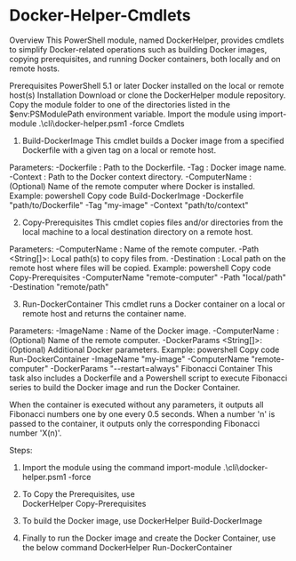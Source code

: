 # Docker-Helper-Cmdlets
Overview
This PowerShell module, named DockerHelper, provides cmdlets to simplify Docker-related operations such as building Docker images, copying prerequisites, and running Docker containers, both locally and on remote hosts.

Prerequisites
PowerShell 5.1 or later
Docker installed on the local or remote host(s)
Installation
Download or clone the DockerHelper module repository.
Copy the module folder to one of the directories listed in the $env:PSModulePath environment variable.
Import the module using import-module .\cli\docker-helper.psm1 -force
Cmdlets

1. Build-DockerImage
This cmdlet builds a Docker image from a specified Dockerfile with a given tag on a local or remote host.

Parameters:
-Dockerfile <String>: Path to the Dockerfile.
-Tag <String>: Docker image name.
-Context <String>: Path to the Docker context directory.
-ComputerName <String>: (Optional) Name of the remote computer where Docker is installed.
Example:
powershell
Copy code
Build-DockerImage -Dockerfile "path/to/Dockerfile" -Tag "my-image" -Context "path/to/context"

2. Copy-Prerequisites
This cmdlet copies files and/or directories from the local machine to a local destination directory on a remote host.

Parameters:
-ComputerName <String>: Name of the remote computer.
-Path <String[]>: Local path(s) to copy files from.
-Destination <String>: Local path on the remote host where files will be copied.
Example:
powershell
Copy code
Copy-Prerequisites -ComputerName "remote-computer" -Path "local/path" -Destination "remote/path"

3. Run-DockerContainer
This cmdlet runs a Docker container on a local or remote host and returns the container name.

Parameters:
-ImageName <String>: Name of the Docker image.
-ComputerName <String>: (Optional) Name of the remote computer.
-DockerParams <String[]>: (Optional) Additional Docker parameters.
Example:
powershell
Copy code
Run-DockerContainer -ImageName "my-image" -ComputerName "remote-computer" -DockerParams "--restart=always"
Fibonacci Container
This task also includes a Dockerfile and a Powershell script to execute Fibonacci series to build the Docker image and run the Docker Container.

When the container is executed without any parameters, it outputs all Fibonacci numbers one by one every 0.5 seconds.
When a number 'n' is passed to the container, it outputs only the corresponding Fibonacci number 'X(n)'.

Steps:
1. Import the module using the command
   import-module .\cli\docker-helper.psm1 -force

2. To Copy the Prerequisites, use  
   DockerHelper Copy-Prerequisites

3. To build the Docker image, use
   DockerHelper Build-DockerImage 

4. Finally to run the Docker image and create the Docker Container, use the below command
   DockerHelper Run-DockerContainer 
